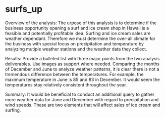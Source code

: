 # surfs_up

Overview of the analysis: The urpose of this analysis is to determine if the business opportunity opening a surf and ice cream shop in Hawaii is a feasible and potentially profitable idea. Surfing and ice cream sales are weather dependant. Therefore we must determine the over-all climate for the business with special focus on precipitation and temperature by analyzing mutiple weather stations and the weather data they collect.

Results: Provide a bulleted list with three major points from the two analysis deliverables. Use images as support where needed.
Comparing the months of December and June to analyze weather patterns, it is clear there is not a tremendous difference between the temperatures. For example, the maximum temperature in June is 85 and 83 in December. It would seem the temperatures stay relatively consistent throughout the year.

Summary: It would be beneficial to conduct an additional query to gather more weather data for June and December with regard to precipitation and wind speeds. These are two elements that will affect sales of ice cream and surfing. 
